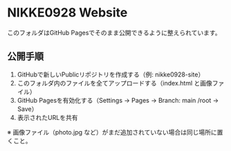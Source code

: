 # NIKKE0928 Website

このフォルダはGitHub Pagesでそのまま公開できるように整えられています。

## 公開手順
1. GitHubで新しいPublicリポジトリを作成する（例: nikke0928-site）
2. このフォルダ内のファイルを全てアップロードする（index.html と画像ファイル）
3. GitHub Pagesを有効化する（Settings → Pages → Branch: main /root → Save）
4. 表示されたURLを共有

※ 画像ファイル（photo.jpg など）がまだ追加されていない場合は同じ場所に置くこと。
